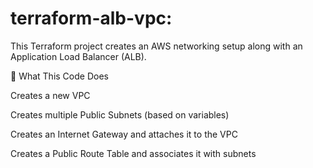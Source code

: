# terraform-alb-vpc:

This Terraform project creates an AWS networking setup along with an Application Load Balancer (ALB).

🚀 What This Code Does

Creates a new VPC

Creates multiple Public Subnets (based on variables)

Creates an Internet Gateway and attaches it to the VPC

Creates a Public Route Table and associates it with subnets
